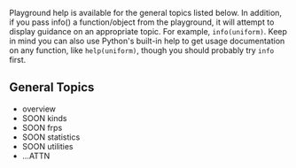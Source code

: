 Playground help is available for the general topics listed below. In
addition, if you pass info() a function/object from the playground,
it will attempt to display guidance on an appropriate topic. For
example, `info(uniform)`. Keep in mind you can also use Python's
built-in help to get usage documentation on any function, like
`help(uniform)`, though you should probably try `info` first.

General Topics
--------------
+ overview
+ SOON kinds
+ SOON frps
+ SOON statistics
+ SOON utilities
+ ...ATTN
